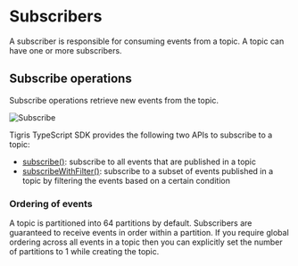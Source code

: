 # Subscribers

A subscriber is responsible for consuming events from a topic. A topic can
have one or more subscribers.

## Subscribe operations

Subscribe operations retrieve new events from the topic.

![Subscribe](/img/subscribe.jpg)

Tigris TypeScript SDK provides the following two APIs to subscribe to a topic:

- [subscribe()](docs/typescript/_events/publish_subscribe#subscribe-to-a-topic):
  subscribe to all events that are published in a topic
- [subscribeWithFilter()](docs/typescript/_events/publish_subscribe#subscribe-to-only-messages-that-you-need):
  subscribe to a subset of events published in a topic by filtering the
  events based on a certain condition

### Ordering of events

A topic is partitioned into 64 partitions by default. Subscribers are
guaranteed to receive events in order within a partition. If you require
global ordering across all events in a topic then you can explicitly set the
number of partitions to 1 while creating the topic.
